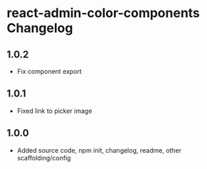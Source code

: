 # react-admin-color-components Changelog

## 1.0.2

-   Fix component export

## 1.0.1

-   Fixed link to picker image

## 1.0.0

-   Added source code, npm init, changelog, readme, other scaffolding/config
